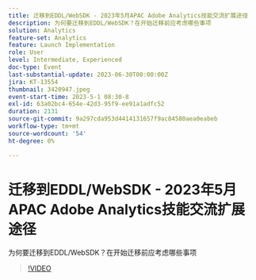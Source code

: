 ```yaml
---
title: 迁移到EDDL/WebSDK - 2023年5月APAC Adobe Analytics技能交流扩展途径
description: 为何要迁移到EDDL/WebSDK？在开始迁移前应考虑哪些事项
solution: Analytics
feature-set: Analytics
feature: Launch Implementation
role: User
level: Intermediate, Experienced
doc-type: Event
last-substantial-update: 2023-06-30T00:00:00Z
jira: KT-13554
thumbnail: 3420947.jpeg
event-start-time: 2023-5-1 08:30-8
exl-id: 63a02bc4-654e-42d3-95f9-ee91a1adfc52
duration: 2131
source-git-commit: 9a297cda953d4414131657f9ac84580aea0eabeb
workflow-type: tm+mt
source-wordcount: '54'
ht-degree: 0%

---
```


# 迁移到EDDL/WebSDK - 2023年5月APAC Adobe Analytics技能交流扩展途径

为何要迁移到EDDL/WebSDK？在开始迁移前应考虑哪些事项

>[!VIDEO](https://video.tv.adobe.com/v/3420947/?learn=on)
